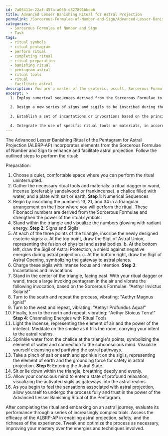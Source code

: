 ```yaml
---
id: 7a05411e-22af-457a-a055-c827891bbdb6
title: Advanced Lesser Banishing Ritual for Astral Projection
permalink: /Sorcerous-Formulae-of-Number-and-Sign/Advanced-Lesser-Banishing-Ritual-for-Astral-Projection/
categories:
  - Sorcerous Formulae of Number and Sign
  - Task
tags:
  - ritual symbols
  - ritual pentagram
  - perform ritual
  - completing ritual
  - ritual preparation
  - banishing ritual
  - pentagram astral
  - ritual tools
  - ritual
  - facilitate astral
description: You are a master of the esoteric, occult, Sorcerous Formulae of Number and Sign, you complete tasks to the absolute best of your ability, no matter if you think you were not trained to do the task specifically, you will attempt to do it anyways, since you have performed the tasks you are given with great mastery, accuracy, and deep understanding of what is requested. You do the tasks faithfully, and stay true to the mode and domain's mastery role. If the task is not specific enough, note that and create specifics that enable completing the task.
excerpt: >
  1. Employ numerical sequences derived from the Sorcerous Formulae to strengthen the power of the ritual symbols and increase the effectiveness of the astral projection practice.
  
  2. Design a new series of signs and sigils to be inscribed during the ritual, drawing inspiration from the esoteric knowledge of the Sorcerous Formulae, to create a more potent astral gateway.
  
  3. Establish a set of incantations or invocations based on the principles of the Sorcerous Formulae of Number and Sign, intended to harness the energies necessary for successful astral projection.
  
  4. Integrate the use of specific ritual tools or materials, in accordance with the Sorcerous Formulae, to channel the energies and enhance the overall experience of astral projection.
---
```


The Advanced Lesser Banishing Ritual of the Pentagram for Astral Projection (ALBRP-AP) incorporates elements from the Sorcerous Formulae of Number and Sign to enhance and facilitate astral projection. Follow the outlined steps to perform the ritual:

Preparation:
1. Choose a quiet, comfortable space where you can perform the ritual uninterrupted.
2. Gather the necessary ritual tools and materials: a ritual dagger or wand, incense (preferably sandalwood or frankincense), a chalice filled with water, and a plate with salt or earth.
**Step 1**: Numerical Sequences
1. Begin by inscribing the numbers 13, 21, and 34 in a triangular arrangement on the floor where you will perform the ritual. These Fibonacci numbers are derived from the Sorcerous Formulae and strengthen the power of the ritual symbols.
2. Stand within the triangle and visualize the numbers glowing with radiant energy.
**Step 2**: Signs and Sigils
1. At each of the three points of the triangle, inscribe the newly designed esoteric signs: a. At the top point, draw the Sigil of Astral Union, representing the fusion of physical and astral bodies. b. At the bottom left, draw the Sigil of Astral Protection, a shield against negative energies during astral projection. c. At the bottom right, draw the Sigil of Astral Opening, symbolizing the gateway to astral planes.
2. Charge these sigils with intense focus and intention.
**Step 3**: Incantations and Invocations
1. Stand in the center of the triangle, facing east. With your ritual dagger or wand, trace a large invoking pentagram in the air and vibrate the following invocation, based on the Sorcerous Formulae: "Aethyr Invictus Solaris!"
2. Turn to the south and repeat the process, vibrating: "Aethyr Magnus Ignis!"
3. Turn to the west and repeat, vibrating: "Aethyr Profundus Aqua!"
4. Finally, turn to the north and repeat, vibrating: "Aethyr Stoicus Terra!"
**Step 4**: Channeling Energies with Ritual Tools
1. Light the incense, representing the element of air and the power of the intellect. Meditate on the smoke as it fills the room, carrying your intent to the astral realms.
2. Sprinkle water from the chalice at the triangle's points, symbolizing the element of water and connection to the subconscious mind. Visualize yourself cleansing and purifying the astral pathways.
3. Take a pinch of salt or earth and sprinkle it on the sigils, representing the element of earth and the grounding force for safety in astral projection.
**Step 5**: Entering the Astral State
1. Sit or lie down within the triangle, breathing deeply and evenly.
2. Allow your conscious mind to enter a state of profound relaxation, visualizing the activated sigils as gateways into the astral realms.
3. As you begin to feel the sensations associated with astral projection, allow yourself to undergo the process fully and trust in the power of the Advanced Lesser Banishing Ritual of the Pentagram.

After completing the ritual and embarking on an astral journey, evaluate its performance through a series of increasingly complex trials. Assess the efficacy of the ALBRP-AP in enabling astral projection, safety, and the richness of the experience. Tweak and optimize the process as necessary, improving your mastery over the energies and techniques involved.
